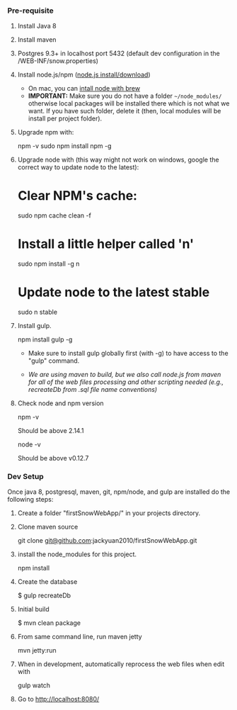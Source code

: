 ### Pre-requisite

1. Install Java 8

2. Install maven

3. Postgres 9.3+ in localhost port 5432 (default dev configuration in the /WEB-INF/snow.properties)

4. Install node.js/npm ([node.js install/download](https://nodejs.org/en/download/))
    - On mac, you can [intall node with brew](http://blog.teamtreehouse.com/install-node-js-npm-mac)
    - __IMPORTANT:__ Make sure you do not have a folder ```~/node_modules/``` otherwise local packages will be installed there which is not what we want. If you have such folder, delete it (then, local modules will be install per project folder).

5. Upgrade npm with: 

    npm -v
    sudo npm install npm -g

6. Upgrade node with (this way might not work on windows, google the correct way to update node to the latest): 

    # Clear NPM's cache:
    sudo npm cache clean -f 
    # Install a little helper called 'n'
    sudo npm install -g n   
    # Update node to the latest stable
    sudo n stable

7. Install gulp. 

    npm install gulp -g

    - Make sure to install gulp globally first (with -g) to have access to the "gulp" command.

    - _We are using maven to build, but we also call node.js from maven for all of the web files processing and other scripting needed (e.g., recreateDb from .sql file name conventions)_

8. Check node and npm version 

    npm -v

    Should be above 2.14.1

    node -v 
	
	Should be above v0.12.7

### Dev Setup

Once java 8, postgresql, maven, git, npm/node, and gulp are installed do the following steps:

1. Create a folder "firstSnowWebApp/" in your projects directory.

2. Clone maven source

    git clone git@github.com:jackyuan2010/firstSnowWebApp.git

3. install the node_modules for this project.

    npm install
 
4. Create the database

    $ gulp recreateDb

5. Initial build

    $ mvn clean package

6. From same command line, run maven jetty

    mvn jetty:run

7. When in development, automatically reprocess the web files when edit with

    gulp watch

8. Go to [http://localhost:8080/](http://localhost:8080/)
